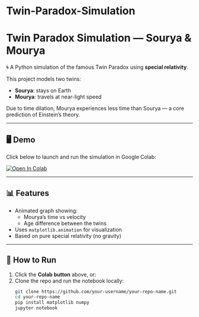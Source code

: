 # Twin-Paradox-Simulation
# Twin Paradox Simulation — Sourya & Mourya

🌀 A Python simulation of the famous Twin Paradox using **special relativity**.

This project models two twins:
- **Sourya**: stays on Earth
- **Mourya**: travels at near-light speed

Due to time dilation, Mourya experiences less time than Sourya — a core prediction of Einstein’s theory.

---

## 🖥️ Demo

Click below to launch and run the simulation in Google Colab:

[![Open In Colab](https://colab.research.google.com/assets/colab-badge.svg)](https://colab.research.google.com/github/your-username/your-repo-name/blob/main/twin_paradox_sourya_mourya.ipynb)

---

## 📊 Features

- Animated graph showing:
  - Mourya’s time vs velocity
  - Age difference between the twins
- Uses `matplotlib.animation` for visualization
- Based on pure special relativity (no gravity)

---

## 🚀 How to Run

1. Click the **Colab button** above, or:
2. Clone the repo and run the notebook locally:
   ```bash
   git clone https://github.com/your-username/your-repo-name.git
   cd your-repo-name
   pip install matplotlib numpy
   jupyter notebook


